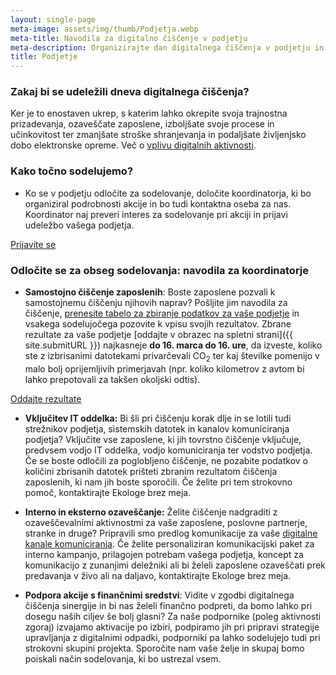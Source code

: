 ```yaml
---
layout: single-page
meta-image: assets/img/thumb/Podjetja.webp
meta-title: Navodila za digitalno čiščenje v podjetju
meta-description: Organizirajte dan digitalnega čiščenja v podjetju in ozaveščajte o digitalnih odpadkih. S tem lahko izboljšate procese in okrepite trajnostna prizadevanja. 
title: Podjetje
---
```


### Zakaj bi se udeležili dneva digitalnega čiščenja?
Ker je to enostaven ukrep, s katerim lahko okrepite svoja trajnostna prizadevanja, ozaveščate zaposlene, izboljšate svoje procese in učinkovitost ter zmanjšate stroške shranjevanja in podaljšate življenjsko dobo elektronske opreme. Več o [vplivu digitalnih aktivnosti](o-akciji.html).

### Kako točno sodelujemo?
- Ko se v podjetju odločite za sodelovanje, določite koordinatorja, ki bo organiziral podrobnosti akcije in bo tudi kontaktna oseba za nas. Koordinator naj preveri interes za sodelovanje pri akciji in prijavi udeležbo vašega podjetja. 

<div class="btnpad">
<a class="button" href="https://docs.google.com/forms/d/e/1FAIpQLSfiXjBaKTUFIcxyFzyItF_W5thrnq_cFoCVBJF72FZeEIkLiQ/viewform">Prijavite se</a>
</div>

### Odločite se za obseg sodelovanja: navodila za koordinatorje
- **Samostojno čiščenje zaposlenih**: Boste zaposlene pozvali k samostojnemu čiščenju njihovih naprav? Pošljite jim navodila za čiščenje, <a href="https://docs.google.com/spreadsheets/d/1QiAlI4AaGp24_rOKqpIe1AJVLWCjUqn0M_M3Ng7uquY/edit#gid=0" target="_blank" rel="noopener">prenesite tabelo za zbiranje podatkov za vaše podjetje</a> in vsakega sodelujočega pozovite k vpisu svojih rezultatov. Zbrane rezultate za vaše podjetje [oddajte v obrazec na spletni strani]({{ site.submitURL }}) najkasneje **do 16. marca do 16. ure**, da izveste, koliko ste z izbrisanimi  datotekami privarčevali  CO<sub>2</sub> ter kaj številke pomenijo v malo bolj oprijemljivih primerjavah (npr. koliko kilometrov z avtom bi lahko prepotovali za takšen okoljski odtis).

<div class="btnpad">
<a class="button" href="{{ site.submitURL }}">Oddajte rezultate</a>
</div>

- **Vključitev IT oddelka:** Bi šli pri čiščenju korak dlje in se lotili tudi strežnikov podjetja, sistemskih datotek in kanalov komuniciranja podjetja? Vključite vse zaposlene, ki jih tovrstno čiščenje vključuje, predvsem vodjo IT oddelka, vodjo komuniciranja ter vodstvo podjetja. Če se boste odločili za poglobljeno čiščenje, ne pozabite podatkov o količini zbrisanih datotek prišteti zbranim rezultatom čiščenja zaposlenih, ki nam jih boste sporočili. Če želite pri tem strokovno pomoč, kontaktirajte Ekologe brez meja.
  
- **Interno in eksterno ozaveščanje:** Želite čiščenje nadgraditi z ozaveščevalnimi aktivnostmi za vaše zaposlene, poslovne partnerje, stranke in druge? Pripravili smo predlog komunikacije za vaše <a href="https://drive.google.com/drive/folders/19ytboXVn0K0x_8I5yswVORrym4YmccMH?usp=sharing" target="_blank" rel="noopener">digitalne kanale komuniciranja</a>. Če želite personaliziran komunikacijski paket za interno kampanjo, prilagojen potrebam vašega podjetja, koncept za komunikacijo z zunanjimi deležniki ali bi želeli zaposlene ozaveščati prek predavanja v živo ali na daljavo, kontaktirajte Ekologe brez meja.
  
- **Podpora akcije s finančnimi sredstvi**: Vidite v zgodbi digitalnega čiščenja sinergije in bi nas želeli finančno podpreti, da bomo lahko pri dosegu naših ciljev še bolj glasni? Za naše podpornike (poleg aktivnosti zgoraj) izvajamo aktivacije po izbiri, podpiramo jih pri pripravi strategije upravljanja z digitalnimi odpadki, podporniki pa lahko sodelujejo tudi pri strokovni skupini projekta. Sporočite nam vaše želje in skupaj bomo poiskali način sodelovanja, ki bo ustrezal vsem.
